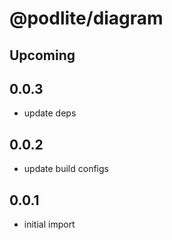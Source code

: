 # @podlite/diagram

## Upcoming

## 0.0.3
- update deps

## 0.0.2
- update build configs
## 0.0.1
- initial import
